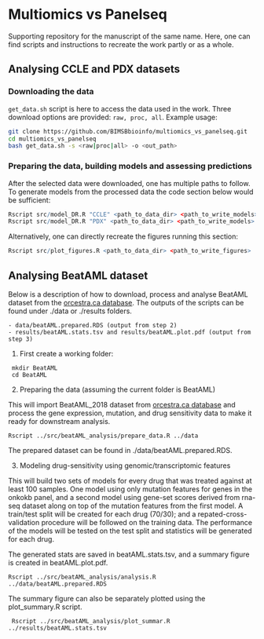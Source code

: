 # Multiomics vs Panelseq

Supporting repository for the manuscript of the same name. Here, one can find scripts and instructions to recreate the work partly or as a whole.

## Analysing CCLE and PDX datasets 

###  Downloading the data
```get_data.sh``` script is here to access the data used in the work. Three download options are provided: ```raw, proc, all```. Example usage: 
 ```bash
 git clone https://github.com/BIMSBbioinfo/multiomics_vs_panelseq.git
 cd multiomics_vs_panelseq
 bash get_data.sh -s <raw|proc|all> -o <out_path>
 ```
### Preparing the data, building models and assessing predictions
After the selected data were downloaded, one has multiple paths to follow. 
To generate models from the processed data the code section below would be sufficient:
 ```R
 Rscript src/model_DR.R "CCLE" <path_to_data_dir> <path_to_write_models>
 Rscript src/model_DR.R "PDX" <path_to_data_dir> <path_to_write_models>
 ```
Alternatively, one can directly recreate the figures running this section:
 ```R
 Rscript src/plot_figures.R <path_to_data_dir> <path_to_write_figures>
 ```


## Analysing BeatAML dataset

Below is a description of how to download, process and analyse BeatAML dataset from the [orcestra.ca database](https://www.orcestra.ca/pset/canonical).
The outputs of the scripts can be found under ./data or ./results folders. 

	- data/beatAML.prepared.RDS (output from step 2)
	- results/beatAML.stats.tsv and results/beatAML.plot.pdf (output from step 3)

1. First create a working folder:

```
 mkdir BeatAML 
 cd BeatAML
```

2. Preparing the data (assuming the current folder is BeatAML)
  
This will import BeatAML_2018 dataset from [orcestra.ca database](https://www.orcestra.ca/pset/canonical) and process the 
gene expression, mutation, and drug sensitivity data to make it ready for downstream analysis.  
  
  ```
  Rscript ../src/beatAML_analysis/prepare_data.R ../data 
  ```
The prepared dataset can be found in ./data/beatAML.prepared.RDS. 

3. Modeling drug-sensitivity using genomic/transcriptomic features 

This will build two sets of models for every drug that was treated against at least 100 samples. 
One model using only mutation features for genes in the onkokb panel, and a second model 
using gene-set scores derived from rna-seq dataset along on top of the mutation features from the first model. 
A train/test split will be created for each drug (70/30); and a repated-cross-validation procedure will 
be followed on the training data. The performance of the models will be tested on the test split and 
statistics will be generated for each drug. 

The generated stats are saved in beatAML.stats.tsv, and a summary figure is created in beatAML.plot.pdf. 

  ```
  Rscript ../src/beatAML_analysis/analysis.R ../data/beatAML.prepared.RDS
  ```

The summary figure can also be separately plotted using the plot_summary.R script. 

  ```
   Rscript ../src/beatAML_analysis/plot_summar.R ../results/beatAML.stats.tsv
  ```

